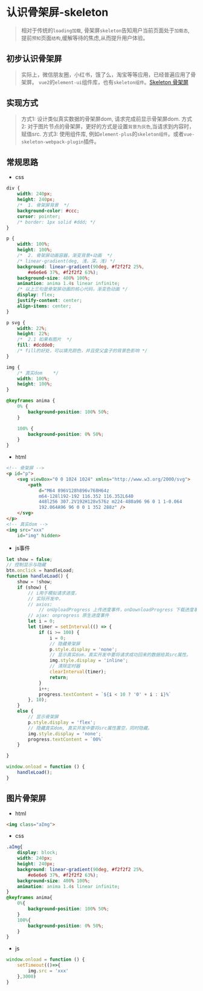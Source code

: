 # 认识骨架屏-skeleton
> 相对于传统的`loading加载`, 骨架屏`skeleton`告知用户当前页面处于`加载态`,  
> 提前`预知`页面`结构`,缓解等待的焦虑,从而提升用户体验。

## 初步认识骨架屏
> 实际上，微信朋友圈，小红书，饿了么，淘宝等等应用，已经普遍应用了骨架屏。
> `vue2`的`element-ui`组件库，也有`skeleton组件`。[Skeleton 骨架屏](https://element.eleme.cn/#/zh-CN/component/skeleton)

## 实现方式
> 方式1: 设计类似真实数据的骨架屏dom, 请求完成前显示骨架屏dom.
> 方式2: 对于图片节点的骨架屏，更好的方式是设置`背景为灰色`,当请求到内容时，赋值src.
> 方式3: 使用组件库, 例如`element-plus`的`skeleton组件`。或者`vue-skeleton-webpack-plugin`插件。

## 常规思路
- css
```css
div {
    width: 240px;
    height: 240px;
	/*  1. 骨架屏背景  */
    background-color: #ccc;
    cursor: pointer;
    /* border: 1px solid #ddd; */
}

p {
    width: 100%;
    height: 100%;
	/*  2. 骨架屏动画容器，渐变背景+动画  */
    /* linear-gradient(deg, 浅，深，浅) */
    background: linear-gradient(90deg, #f2f2f2 25%, 
        #e6e6e6 37%, #f2f2f2 63%);
    background-size: 400% 100%;
    animation: anima 1.4s linear infinite;
    /* 以上三句是骨架屏动画的核心代码，渐变色动画 */
    display: flex;
    justify-content: center;
    align-items: center;
}

p svg {
    width: 22%;
    height: 22%;
	/*  2.1 如果有图片  */
    fill: #dcdde0;
    /* fill的好处，可以填充颜色，并且受父盒子的背景色影响 */
}

img {
	/* 真实dom	*/
    width: 100%;
    height: 100%;
}

@keyframes anima {
    0% {
        background-position: 100% 50%;
    }

    100% {
        background-position: 0% 50%;
    }
}
```

- html
```html
<!-- 骨架屏 -->
<p id="p">
    <svg viewBox="0 0 1024 1024" xmlns="http://www.w3.org/2000/svg">
        <path
            d="M64 896V128h896v768H64z 
            m64-128l192-192 116.352 116.352L640 
            448l256 307.2V192H128v576z m224-480a96 96 0 1 1-0.064 
            192.064A96 96 0 0 1 352 288z" />
    </svg>
</p>
<!-- 真实dom -->
<img src="xxx"
    id="img" hidden>
```

- js事件
```js
let show = false;
// 控制显示与隐藏
btn.onclick = handleLoad;
function handleLoad() {
    show = !show;
    if (show) {
        // i用于模拟请求进度，
        // 实际开发中，
        // axios: 
            // onUploadProgress 上传进度事件，onDownloadProgress 下载进度事件
        // ajax: onprogress 原生进度事件
        let i = 0;
        let timer = setInterval(() => {
            if (i >= 100) {
                i = 0;
                // 隐藏骨架屏
                p.style.display = 'none';
                // 显示真实dom，真实开发中要将请求成功回来的数据给其src属性。
                img.style.display = 'inline';
                // 清除定时器
                clearInterval(timer);
                return;
            }
            i++;
            progress.textContent = `${i < 10 ? '0' + i : i}%`
        }, 10);
    }
    else {
    	// 显示骨架屏
        p.style.display = 'flex';
        // 隐藏真实dom, 真实开发中要将src属性置空，同时隐藏。
        img.style.display = 'none';
        progress.textContent = `00%`
    }

}

window.onload = function () {
    handleLoad();
}
```

## 图片骨架屏
- html
```html
<img class="aImg">
```
- css
```css
.aImg{
	display: block;
	width: 240px;
    height: 240px;
    background: linear-gradient(90deg, #f2f2f2 25%, 
        #e6e6e6 37%, #f2f2f2 63%);
    background-size: 400% 100%;
    animation: anima 1.4s linear infinite;
}
@keyframes anima{
	0%{
		background-position: 100% 50%;
	}
	100%{
		background-position: 0% 50%;
	}
}
```
- js
```js
window.onload = function () {
    setTimeout(()=>{
        img.src = 'xxx'
    },3000)
}
```